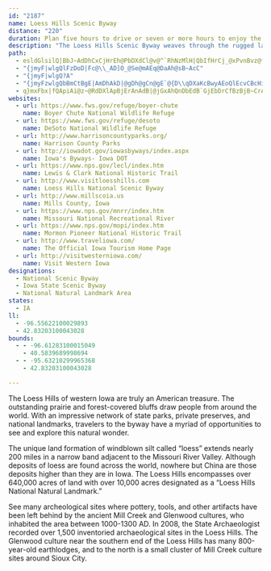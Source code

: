 ```yaml
---
id: "2187"
name: Loess Hills Scenic Byway
distance: "220"
duration: Plan five hours to drive or seven or more hours to enjoy the byway.
description: "The Loess Hills Scenic Byway weaves through the rugged landscape of windblown silt deposits along the Missouri River Valley. This unique American treasure possesses natural features found only in one other place in the world: the Yellow River Valley of China. Accordingly, the landscape supports many rare plants and animals."
path:
  - esldGlsilQ|BbJ~AdDhCxCjHrEh@PbDXdCl@v@^`RhNzMlH|QbIfHrCj_@xPvnBvz@fJnG`FvEnRrTz]xb@vFdGrCdCjH`F`r@f^|BdAlDlArFrAjZlI~MjEjJzBp]dKlzAna@r[pEfGRvFMbD]rFaBnJmDjQgJpA_AdP}MtAcAbv@sb@vX_WbE_EhGsH`pAkaBbb@sh@``B_pBjJiJhViTnLmMbGcGtKaI~BmCpFgJ`DmDfM_Lr~A}hAbCwA~KsCfCaAhFkDxDmElWk^jJoLrAkAlFgCbGyAxy@mPxN{C`F_Bja@sWzi@ed@vKmJ`Y}T|DgCbEeBhGqBzYqKzGmA`]qEvIsAjFqAhCuAhEqD`IiIlCyA~CgAtKmCvHqAvLmCdIsApGyAl[gGpEqAxBoArCqBnBuBdHmKfB_BzBeAlB[tAIzDJtE^`HArfAkAnIQvMq@vXiBbE?bEXvGRpWYhPaApCtEl@Lxs@oJvH}@rVcErc@sJ~Am@lCkBhB{AbDqDbEcDlAo@rAW\@PGv@SvAUrSkBr@YdAgAh@mANgB?q@I_AQu@{GsVUiA[mC]{J?iATyD~CmYxFms@NaCJgFi@qg@kAmx@i@yg@TuNZiMXwD|@sGt@aD|AiFxAsCnAeFbAoFh@wMnAcNxC}X|@sG~@gDxA{CfFgJvBgDbDmExEyEdOaNtK{InPcMlHeFlCuA|GqBre@wJp\kHj\iGfKkCvGgAnLkCrDg@jIc@zpASlFk@rDy@xEuBji@e_@jEsCpDsBvFgCnHgC~Bq@zIeBnHs@~Ha@fKNdM~@j`@fEfEPdH`A`AV~@ZdFxB~Aj@nARlAqY?oEI}@IiLcAkzB[i{@g@w{@g@}y@]qb@UaMy@aoAO_y@?gZcAqtAe@izBrE{KfW_q@b@_AjCcEfY}VfZqVvDoBhTeJ|BqBdTiXlAuBn@_B`@kAV_BXgCNaCI_F_Bw]YwJEeFTuOn@ey@|AmThAqJtCyQ\mAbAmBh@m@lAq@dA_@tBQvEHx@IbBg@jm@k\rTiQb@_@dBgCrAkAhBgA|HaDvCyAhN_IfKmGxAgA|BwAzAaBvEgHtBsBfNaGlGaC~E_BzCo@rC{@`a@eTfC}AlIcHbE}FhBaBfTmI~A[zJeAlAc@zAgAvCmCzIcKlXo]bF{HhMqTbFaIvH{Jz[yc@dDmFpFwHlAuB~GyJbFiFlJ_LlEuErEsDnB{Bb@_A~B}C`FwI`ImMpLiQfAsAhDuCp^cYzXmPrHaGvBsB|^sl@pc@kt@pCeF|@sCd@{Bb@eEbAsZHyED}NRoCfOwjAvAsHv[glApGuVz@gC\?lJeDfVmJxRoG~a@eHrEm@lFKnNn@jEQjAQvDu@x`@uNhFy@fYsDx@WyAcOSsGBmDJgDxAyOTcEL_FEyEi@iIkDqViAyMKsCOcM^i_@SoFe@yFgNs{@sAgJkB{JuA_KoAgKOiCg@eMG}GJkJVoG\mFdAyInC_Sb@mFJ_EBoC}@elAKsD?oMWqXFaH^mKp@{Hx@yGl@_E`B}HzBeIlJeVb@cAz@{Cf@gCNmBDmDCiRrRErAIlC_@xBOvBClFP|AVjChAfC|ArDtChBxB~u@xdArCrElAdC`MnY`FjLbItTbB~DjGbKhd@hs@rFrJhCfFtAxB~BlCnE`D|BjArVtEtB~@vBrAjApA~D`G~DjFvB~ArBz@xWzGhPrFxCrAvC|AtA`ArBtBxAxBlA~Bn@aBXeBNqCC}h@XeDXyAn@yA~@_BnHaGdAoA~@yAvD}Ix@oCN_APgC?kA[_`@?ao@DkA`@iCf@kBfAmB~BqB`DaBtAaAhAsAt@wA|@{BXeDD}Q`@yH`@{CrFq]NyB?mAOqEo@gMzOg@lNMtV?fDe@zBs@jBw@pa@oQbVoH|B{@fCkAxMoIdB}@|Ae@fBUvB?lGTbAMbBe@nB_BhAmBpEoNxAyBjA_A~HaDhD{BtJyK|CmE|IuNfAmA~B}ApJuB~Ag@lAw@dByAzFmHnBsBhQoNlGuDvDeA|HeBfFg@vHKxB_@l@YhAq@z@aAnJ{L`NoN|AeAvBq@jCVjKtDx@d@lA~@~AxBfArD~Gl_@bA~ClBjDhArAbDjCpJlE|HtCjDrBhIxHbFfFr@`Ar@dBlBxH~AtCxA~Ahb@lc@jYtQ~BXdAGxFqAfBs@hAw@vB}Cp@qDJsA@iMN{Fn@gOJyFBwQFmB~Dt@|YrDbQdC~OlBnkArO`Ez@~B~@pDpB~ChCbDrDjl@~_AvZjf@pCxCrf@xa@n{@d{@|g@cp@lBsDrAkDnA}GXaDF}C[gf@BuKIiSna@?~AEpA[jAi@|AsAlE_GlJiIzGyHbCaD|EwJrBqChAq@xBm@jHSdCg@vGkEzMsJpBiBnEeHlQeWpAgApAo@`C_@pUXlCo@lC_BxRgNvIyGdB{@v@Yt@G`i@Ehx@HxBMpBo@p@_@dV{QtA}A|@cBjQki@b@kCNcBD}ACaIHyBXoCbOwv@p@wCx@yCvC}GhAqBhGuIdAkBv@gBrGiTfD{LbAsC~@wAbAy@t@Yx@MtAAfOLv@SlAm@pB}BlGqPd@_AlAmAh@WnA[^Ct[FjB_@fAs@jAaBl@gBNeAh@oM~@_KHoCNmHCgGBoGbAOnAe@xCxR^fBxArErB`En@fAjy@|`A~B~DbCzFrD`KbExJh_@hr@lEnHt@x@hAjAbDxBbBn@pWdIbDxAnBrAvo@zj@vA|@rB`ArCr@d_@tEvEvAnC`BnAlAhM`Pji@`r@pBdCtDrDnFfErEnCd`@`TdJtE`IdCfs@zO|EzAfHxCtXhOhWzL|A\vBLnU?rBPbR@~Dj@xClApAv@bCnBry@tt@~BfCrBjDr@xAt@zBpG`VdB`Dv@x@~@p@|Al@hCXd}CXvCLhBb@hAd@jChBjDdEvLhPfXl]zcA~sArNtRnB|B`DbCxBx@zM`Cna@fIjLfCfAP~BDbCYbFeBnBe@tXoDlIsAxAe@jIsDrCs@tQwA~CGx[x@|D?nCYrTgGvBw@pFaCdT_M|G{CrPoGbCY`LUKkSJ_DNeBhAaGpHqU~A_E|AuBrT}TlHeGjDiBxEiBrFgAdIk@~@{BrEceBRcNnAamBIsM_@w^UiDy@kFsA}Fy@kEc@{FImJh@{Gb@qCrH_^|BoMHgG_@uw@EakATiFX}BXmBp@kC|@yCzL_WpCoIfJq`@tAoGn@sERmCDoCg@imBLsDv@gEbGoOvFyMxBoDdByB`AeAtKsJjt@wn@pZcXlCeD~CiF~MoVnAyBtAmBtByB~EmElM{KnDkCn_@sUdFqBvDs@rCS|DEnt@XAjO~UVlA\~AfAx@~Ax@tB^bCxBnKr@lCxAzB|BjCvpAboA`KrKpKhKfo@`n@zEvDrw@re@f[bSrRnLjA`AvUtZbd@fk@lDnDnB|@lUrHzLvCr@cExBkG|DiHjNuSl@_BZgBR{ADeEE_AY_CcAoCeAoBkDcE{BaD_A_Cw@mEyB{RsAaMO{D?alADgHHceAIctAFca@Ck{@hs@LxASnAg@bBkAn@s@`AeBv@{Bb@gCLqBC{f@V_\BwXH}DHuAl@yDZsAbAeCnByChAgAxCyBfCm@bFc@bRg@~wABna@YxCRbDfA\XdAjAlAzBtDxK|@rA~@`AhAr@lAb@dANjcB?xm@JjASfAe@jA{@nAyAlAeENaAJ_CEuUb@mEdAgDhByBx@g@r@]lC[n`@FbyA?zSJrhAYlz@?pj@QrTFlVIxQR`c@i@~CDhAV`A`@bBvAjAdBp@fCp@hHv@jG|@zBXx@b@j@zBtAzb@pLtObFzDb@fKc@jDR|\pF`^fFhB@nBUtWuJ~@WbCGzB`@`B`Ar@|@lFfJzAnBfBpArFjCfCf@p_@JxATb@Rz@v@|@~AZlALlBAvWFlCb@rCvAjEzA`C`KxJbBl@nAEvA_@lE_D~BgAxAMjGFjBXbBx@|ClCrDdEnAl@\DnABr@K~PsCbAWnAy@nAuB\_BHm@@oODiAX{A\eAh@_A~@_AnAe@h@Erd@H~OMtALrW@`f@?dAGhAWxAm@|DmCbBy@fDs@tBMrA@hT~BlADp@G|@ObAUpGeBnIyB`IwBdAY~@_@dAk@vCoBpA}@`Ak@b@OjAUtAI|HCdDCzBBx@Fp@Jt@Rj@T`@T`@RXZ~ApBh@fA`EpKf@z@`B`BhAf@bAPbg@?nQFnLMhAWpA{@`@e@xAkCNa@xpAhxAfQfStq@vx@vVpZdArBf@xAxG~]|@fCx@lAxAxAxTlLhBlAxAjAhArAfFhHNVx@l@nAf@^Z\l@N|QGtKLvQEdITfDx@lEdBlFv@`BxBxBjIvFtAbAf@p@hAxBhBtHz@dCn@z@`HjGpAtBj@lBvBlLt@dDnDtMbAzC|ClGlAbBjBlB|@fAVl@tB`ItB`GvC~GrGtRlKt_@l@|CVrBDnExBPlUdE|KD|F}BbBY~AAxn@XfHKdCm@|@e@nJkItB{@hBW`j@?j]MbCMpJ_BbCEXSvGEtYR@{BDwH@mBDyAJyAJgBd@kDHi@b@mCl@iDRmAb@sCLkAZsDHsADcBBwA?s@?iCBqDAy@AmC?a@Au@GgBCe@SwA_@gBaAqD]}@Ss@MOaH}JyL}NyIuLkHgJsBsDfGiGd@y@tAyAdSaT`LoK~CsExAyAfEmKtIkZrDcOnNmn@|J{s@xDsYv@qDbA{Bn@eAlXe^xCyCrC_BfDgAhO{CtC_@nn@Jt]I`Ql@dId@~Cp@nDzBls@dg@bDjChDfEbA`BrApCnM~]t@dAn@f@bAZz@D|@M^QpXcO`ZsHhAG~DDv@EdASr@]nLkJxEsGl@i@dBy@fDs@xCuA~IkItEsCbCgBfIaIvGsDlBeBbBsCtDwHvAiBjFiEhAq@xC{@xFeAnOkBtPSt^{BhUmE`Dc@xAA~l@fFtA@~@GhBq@bF{DzEsCdR{ItMeFhCOrBTfFdAvCXp@?tBKlMyBfDy@|BaAxNiJnA{@NGbA_@TGf@Kr@IvEUvEa@`NeDbDeAhSiFlB_@hRqBlEiAxCo@lAEzB\pWnLlD^fEFjHDzAU`BeAdA_BXy@XgAjAsKn@aCl@s@hBiB|DuC`YqVfJuM~@}@~LuGbFeCtCoBdDeDrB{ChBgDX]j@Mda@}@fb@s@|MMh@DtExAtAfAfBjC`B`FBX^pAlEjMbGfJ`I`G
  - "{jmyF|wlgQlFzDoD|Fc@\\_AD]O_@Se@mAEq@DaAh@sB~AcC"
  - "{jmyF|wlgQ?A"
  - "{jmyFzwlgQbBmCtBgE|AmDhAkD|@gDh@gCn@gE`@{D\\qDXaKcBwyAEoQlEcvCBcHiA{pAc@{Ic@aDIk`AXuR|~APjrCQbWOdw@f@fq@Jtx@ZpWB`a@Opg@Jzm@Erm@X`k@?ny@Jlo@Gjr@Wl}@?jn@e@`q@P"
  - q}mxFbx|fQApiAi@z~@RdDXlApBjErAnAdB|@jGxAhQnDbEdB`GjEbDrCfBzBjB~CrAjBn@f@~BjAvVvJfDV~bA?p@@l@Pf@Xh^n[r@`AxArDl@~Bd@lDb@vKZxC|@fCd@|@h@x@rArAdJhGxBbC`^bj@pKfMrAjBt@zAvBzLnAdErBzDdDjDtEzC~ArArArBd@dCB|IHhChBvQJt@Xt@x@x@b@LnADbI]Bdb@dEA~@K|IwB|JiA|TwBpHkAbRuBfLgA~OcArGDve@dBpXj@p[ZrDG|i@eFlC_@dRaElf@wL`KmFhA_@vMsCpUkEvZiI|UaLjLsIjKuK|@s@hBwB|CuEpLqSdAqArCgCfGkDxCsC|@oAbAqBrEmK~@gChAyDpDuJtBaDjGaInPcSxCeEjJ}OxCgEbBcBhEcHv@qBJe@BuAYsC_@kAbGuD|@w@fJiK`YcXlWcRdGyEzDmCbAg@rV{JpHkDlLcGjGcGxAo@nDq@nGm@`HGbEFbHjA|AlA~@fB^tCbAzQd@rF|Ipa@Vr@hAxB`@l@hAdAfClArFjBlFfAbG~@zHpBdALfLxEzN`CbA^vBzAdC|B~N~P|KvHvBhAv@RxJdAfTdBhJ?`DWrYoFrDmApDsBzKgKjFmDjCy@dHm@x@Q~@g@bBqA~AgCxMcWbFuIvAeBfBgAfFqAfAa@~AeAbByBvFsJfKcLdPuPbC{CrG{JfBwBlBqAhGgDzXcPt@s@fEmGfBmBjB{AlCkBxPuJ|D}AzPaF|BeA|FaEvTgMjLgDnC_AfCuA`J{Fb^mQtEmBvHwBNGDS~NspAr@oE|Ii_@h@aELmB@_Dvy@uClC_@nA]tBkAv@m@jB{BnKsQdCaD`C{BlDgC
websites:
  - url: https://www.fws.gov/refuge/boyer-chute
    name: Boyer Chute National Wildlife Refuge
  - url: https://www.fws.gov/refuge/desoto
    name: DeSoto National Wildlife Refuge
  - url: http://www.harrisoncountyparks.org/
    name: Harrison County Parks
  - url: http://iowadot.gov/iowasbyways/index.aspx
    name: Iowa's Byways- Iowa DOT
  - url: https://www.nps.gov/lecl/index.htm
    name: Lewis & Clark National Historic Trail
  - url: http://www.visitloesshills.com
    name: Loess Hills National Scenic Byway
  - url: http://www.millscoia.us
    name: Mills County, Iowa
  - url: https://www.nps.gov/mnrr/index.htm
    name: Missouri National Recreational River
  - url: https://www.nps.gov/mopi/index.htm
    name: Mormon Pioneer National Historic Trail
  - url: http://www.traveliowa.com/
    name: The Official Iowa Tourism Home Page
  - url: http://visitwesterniowa.com/
    name: Visit Western Iowa
designations:
  - National Scenic Byway
  - Iowa State Scenic Byway
  - National Natural Landmark Area
states:
  - IA
ll:
  - -96.55622100029893
  - 42.83203100043028
bounds:
  - - -96.61283100015049
    - 40.5839689998694
  - - -95.63210299965368
    - 42.83203100043028

---
```


The Loess Hills of western Iowa are truly an American treasure. The outstanding prairie and forest-covered bluffs draw people from around the world. With an impressive network of state parks, private preserves, and national landmarks, travelers to the byway have a myriad of opportunities to see and explore this natural wonder.

The unique land formation of windblown silt called “loess” extends nearly 200 miles in a narrow band adjacent to the Missouri River Valley. Although deposits of loess are found across the world, nowhere but China are those deposits higher than they are in Iowa. The Loess Hills encompasses over 640,000 acres of land with over 10,000 acres designated as a “Loess Hills National Natural Landmark.”

See many archeological sites where pottery, tools, and other artifacts have been left behind by the ancient Mill Creek and Glenwood cultures, who inhabited the area between 1000-1300 AD. In 2008, the State Archaeologist recorded over 1,500 inventoried archaeological sites in the Loess Hills. The Glenwood culture near the southern end of the Loess Hills has many 800-year-old earthlodges, and to the north is a small cluster of Mill Creek culture sites around Sioux City.
